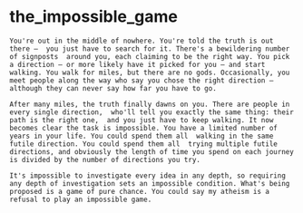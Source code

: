 <h1> the_impossible_game </h1>

    You're out in the middle of nowhere. You're told the truth is out there —  you just have to search for it. There's a bewildering number of signposts  around you, each claiming to be the right way. You pick a direction — or more likely have it picked for you — and start walking. You walk for miles, but there are no gods. Occasionally, you meet people along the way who say you chose the right direction — although they can never say how far you have to go. 

    After many miles, the truth finally dawns on you. There are people in every single direction,  who'll tell you exactly the same thing: their path is the right one,  and you just have to keep walking. It now becomes clear the task is impossible. You have a limited number of years in your life. You could spend them all  walking in the same futile direction. You could spend them all  trying multiple futile directions, and obviously the length of time you spend on each journey is divided by the number of directions you try. 

    It's impossible to investigate every idea in any depth, so requiring any depth of investigation sets an impossible condition. What's being proposed is a game of pure chance. You could say my atheism is a refusal to play an impossible game. 